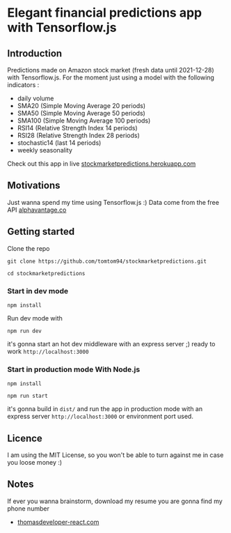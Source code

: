 # Elegant financial predictions app with Tensorflow.js

## Introduction

Predictions made on Amazon stock market (fresh data until 2021-12-28) with Tensorflow.js.
For the moment just using a model with the following indicators :

- daily volume
- SMA20 (Simple Moving Average 20 periods)
- SMA50 (Simple Moving Average 50 periods)
- SMA100 (Simple Moving Average 100 periods)
- RSI14 (Relative Strength Index 14 periods)
- RSI28 (Relative Strength Index 28 periods)
- stochastic14 (last 14 periods)
- weekly seasonality

Check out this app in live [stockmarketpredictions.herokuapp.com](https://stockmarketpredictions.herokuapp.com)

## Motivations

Just wanna spend my time using Tensorflow.js :)
Data come from the free API [alphavantage.co](https://www.alphavantage.co/query?function=TIME_SERIES_DAILY&symbol=AMZN&outputsize=full&apikey=NOKEY)

## Getting started

Clone the repo

```git
git clone https://github.com/tomtom94/stockmarketpredictions.git
```

```git
cd stockmarketpredictions
```

### Start in dev mode

```npm
npm install
```

Run dev mode with

```npm
npm run dev
```

it's gonna start an hot dev middleware with an express server ;) ready to work `http://localhost:3000`

### Start in production mode With Node.js

```npm
npm install
```

```npm
npm run start
```

it's gonna build in `dist/` and run the app in production mode with an express server `http://localhost:3000` or environment port used.

## Licence

I am using the MIT License, so you won't be able to turn against me in case you loose money :)

## Notes

If ever you wanna brainstorm, download my resume you are gonna find my phone number

- [thomasdeveloper-react.com](https://www.thomasdeveloper-react.com)
